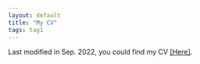 ```yaml
---
layout: default
title: "My CV"
tags: tag1 
---
```



Last modified in Sep. 2022, you could find my CV [\[Here\]](http://ashbringer0926.github.io/Publications/Yukun_Jiang_CV_202509.pdf).
